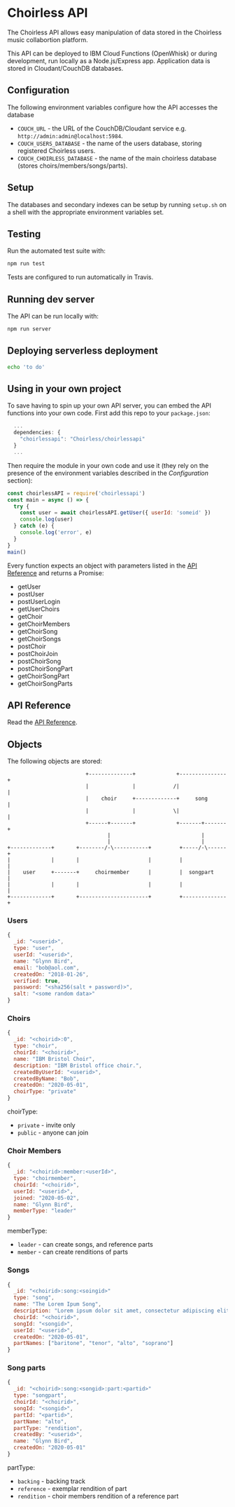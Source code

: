 # Choirless API

The Choirless API allows easy manipulation of data stored in the Choirless music collabortion platform.

This API can be deployed to IBM Cloud Functions (OpenWhisk) or during development, run locally as a Node.js/Express app. Application data is stored in Cloudant/CouchDB databases.

## Configuration

The following environment variables configure how the API accesses the database

- `COUCH_URL` - the URL of the CouchDB/Cloudant service e.g. `http://admin:admin@localhost:5984`.
- `COUCH_USERS_DATABASE` - the name of the users database, storing registered Choirless users.
- `COUCH_CHOIRLESS_DATABASE` - the name of the main choirless database (stores choirs/members/songs/parts).

## Setup

The databases and secondary indexes can be setup by running `setup.sh` on a shell with the appropriate environment variables set.

## Testing

Run the automated test suite with:

```sh
npm run test
```

Tests are configured to run automatically in Travis.

## Running dev server

The API can be run locally with:

```sh
npm run server
```

## Deploying serverless deployment

```sh
echo 'to do'
```

## Using in your own project

To save having to spin up your own API server, you can embed the API functions into your own code. First add this repo to your `package.json`:

```js
  ...
  dependencies: {
    "choirlessapi": "Choirless/choirlessapi"
  }
  ...
```

Then require the module in your own code and use it (they rely on the presence of the environment variables described in the _Configuration_ section):

```js
const choirlessAPI = require('choirlessapi')
const main = async () => {
  try {
    const user = await choirlessAPI.getUser({ userId: 'someid' })
    console.log(user)
  } catch (e) {
    console.log('error', e)
  }
}
main()
```

Every function expects an object with parameters listed in the [API Reference](API.md) and returns a Promise:

- getUser
- postUser
- postUserLogin
- getUserChoirs
- getChoir
- getChoirMembers
- getChoirSong
- getChoirSongs
- postChoir
- postChoirJoin
- postChoirSong
- postChoirSongPart
- getChoirSongPart
- getChoirSongParts

## API Reference

Read the [API Reference](API.md).

## Objects

The following objects are stored:

```
                         +--------------+             +---------------+
                         |              |            /|               |
                         |    choir     +-------------+     song      |
                         |              |            \|               |
                         +------+-------+             +-------+-------+
                                |                             |
                                |                             |
+-------------+       +--------/-\-----------+         +-----/-\------+
|             |       |                      |         |              |
|    user     +-------+     choirmember      |         |  songpart    |
|             |       |                      |         |              |
+-------------+       +----------------------+         +--------------+
```

### Users

```js
{
  _id: "<userid>",
  type: "user",
  userId: "<userid>",
  name: "Glynn Bird",
  email: "bob@aol.com",
  createdOn: "2018-01-26",
  verified: true,
  password: "<sha256(salt + password)>",
  salt: "<some random data>"
}
```

### Choirs

```js
{
  _id: "<choirid>:0",
  type: "choir",
  choirId: "<choirid>",
  name: "IBM Bristol Choir",
  description: "IBM Bristol office choir.",
  createdByUserId: "<userid>",
  createdByName: "Bob",
  createdOn: "2020-05-01",
  choirType: "private"
}
```

choirType:

- `private` - invite only
- `public` - anyone can join

### Choir Members

```js
{
  _id: "<choirid>:member:<userId>",
  type: "choirmember",
  choirId: "<choirid>",
  userId: "<userid>",
  joined: "2020-05-02",
  name: "Glynn Bird",
  memberType: "leader"
}
```

memberType:

- `leader` - can create songs, and reference parts
- `member` - can create renditions of parts

### Songs

```js
{
  _id: "<choirid>:song:<soingid>"
  type: "song",
  name: "The Lorem Ipum Song",
  description: "Lorem ipsum dolor sit amet, consectetur adipiscing elit.",
  choirId: "<choirid>",
  songId: "<songid>",
  userId: "<userid>",
  createdOn: "2020-05-01",
  partNames: ["baritone", "tenor", "alto", "soprano"]
}
```

### Song parts

```js
{
  _id: "<choirid>:song:<songid>:part:<partid>"
  type: "songpart",
  choirId: "<choirid>",
  songId: "<songid>",
  partId: "<partid>",
  partName: "alto",
  partType: "rendition",
  createdBy: "<userid>",
  name: "Glynn Bird",
  createdOn: "2020-05-01"
}
```

partType:

- `backing` - backing track
- `reference` - exemplar rendition of part
- `rendition` - choir members rendition of a reference part
